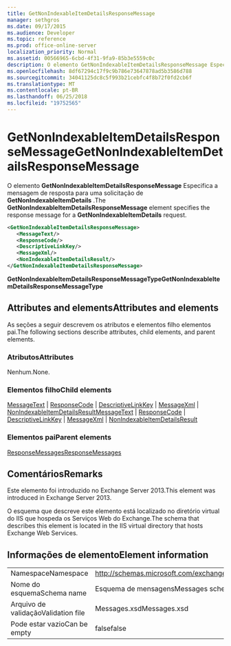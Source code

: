```yaml
---
title: GetNonIndexableItemDetailsResponseMessage
manager: sethgros
ms.date: 09/17/2015
ms.audience: Developer
ms.topic: reference
ms.prod: office-online-server
localization_priority: Normal
ms.assetid: 00566965-6cbd-4f31-9fa9-85b3e5559c0c
description: O elemento GetNonIndexableItemDetailsResponseMessage Especifica a mensagem de resposta para uma solicitação de GetNonIndexableItemDetails.
ms.openlocfilehash: 8df67294c17f9c9b786e73647878ad5b3586d788
ms.sourcegitcommit: 34041125dc8c5f993b21cebfc4f8b72f0fd2cb6f
ms.translationtype: MT
ms.contentlocale: pt-BR
ms.lasthandoff: 06/25/2018
ms.locfileid: "19752565"
---
```

# <a name="getnonindexableitemdetailsresponsemessage"></a><span data-ttu-id="365c8-103">GetNonIndexableItemDetailsResponseMessage</span><span class="sxs-lookup"><span data-stu-id="365c8-103">GetNonIndexableItemDetailsResponseMessage</span></span>

<span data-ttu-id="365c8-104">O elemento **GetNonIndexableItemDetailsResponseMessage** Especifica a mensagem de resposta para uma solicitação de **GetNonIndexableItemDetails** .</span><span class="sxs-lookup"><span data-stu-id="365c8-104">The **GetNonIndexableItemDetailsResponseMessage** element specifies the response message for a **GetNonIndexableItemDetails** request.</span></span> 
  
```XML
<GetNonIndexableItemDetailsResponseMessage>
   <MessageText/>
   <ResponseCode/>
   <DescriptiveLinkKey/>
   <MessageXml/>
   <NonIndexableItemDetailsResult/>
</GetNonIndexableItemDetailsResponseMessage>
```

 <span data-ttu-id="365c8-105">**GetNonIndexableItemDetailsResponseMessageType**</span><span class="sxs-lookup"><span data-stu-id="365c8-105">**GetNonIndexableItemDetailsResponseMessageType**</span></span>
## <a name="attributes-and-elements"></a><span data-ttu-id="365c8-106">Attributes and elements</span><span class="sxs-lookup"><span data-stu-id="365c8-106">Attributes and elements</span></span>

<span data-ttu-id="365c8-107">As seções a seguir descrevem os atributos e elementos filho elementos pai.</span><span class="sxs-lookup"><span data-stu-id="365c8-107">The following sections describe attributes, child elements, and parent elements.</span></span>
  
### <a name="attributes"></a><span data-ttu-id="365c8-108">Atributos</span><span class="sxs-lookup"><span data-stu-id="365c8-108">Attributes</span></span>

<span data-ttu-id="365c8-109">Nenhum.</span><span class="sxs-lookup"><span data-stu-id="365c8-109">None.</span></span>
  
### <a name="child-elements"></a><span data-ttu-id="365c8-110">Elementos filho</span><span class="sxs-lookup"><span data-stu-id="365c8-110">Child elements</span></span>

<span data-ttu-id="365c8-111">[MessageText](messagetext.md) | [ResponseCode](responsecode.md) | [DescriptiveLinkKey](descriptivelinkkey.md) | [MessageXml](messagexml.md) | [NonIndexableItemDetailsResult](nonindexableitemdetailsresult.md)</span><span class="sxs-lookup"><span data-stu-id="365c8-111">[MessageText](messagetext.md) | [ResponseCode](responsecode.md) | [DescriptiveLinkKey](descriptivelinkkey.md) | [MessageXml](messagexml.md) | [NonIndexableItemDetailsResult](nonindexableitemdetailsresult.md)</span></span>
  
### <a name="parent-elements"></a><span data-ttu-id="365c8-112">Elementos pai</span><span class="sxs-lookup"><span data-stu-id="365c8-112">Parent elements</span></span>

[<span data-ttu-id="365c8-113">ResponseMessages</span><span class="sxs-lookup"><span data-stu-id="365c8-113">ResponseMessages</span></span>](responsemessages.md)
  
## <a name="remarks"></a><span data-ttu-id="365c8-114">Comentários</span><span class="sxs-lookup"><span data-stu-id="365c8-114">Remarks</span></span>

<span data-ttu-id="365c8-115">Este elemento foi introduzido no Exchange Server 2013.</span><span class="sxs-lookup"><span data-stu-id="365c8-115">This element was introduced in Exchange Server 2013.</span></span>
  
<span data-ttu-id="365c8-116">O esquema que descreve este elemento está localizado no diretório virtual do IIS que hospeda os Serviços Web do Exchange.</span><span class="sxs-lookup"><span data-stu-id="365c8-116">The schema that describes this element is located in the IIS virtual directory that hosts Exchange Web Services.</span></span>
  
## <a name="element-information"></a><span data-ttu-id="365c8-117">Informações de elemento</span><span class="sxs-lookup"><span data-stu-id="365c8-117">Element information</span></span>

|||
|:-----|:-----|
|<span data-ttu-id="365c8-118">Namespace</span><span class="sxs-lookup"><span data-stu-id="365c8-118">Namespace</span></span>  <br/> |http://schemas.microsoft.com/exchange/services/2006/messages  <br/> |
|<span data-ttu-id="365c8-119">Nome do esquema</span><span class="sxs-lookup"><span data-stu-id="365c8-119">Schema name</span></span>  <br/> |<span data-ttu-id="365c8-120">Esquema de mensagens</span><span class="sxs-lookup"><span data-stu-id="365c8-120">Messages schema</span></span>  <br/> |
|<span data-ttu-id="365c8-121">Arquivo de validação</span><span class="sxs-lookup"><span data-stu-id="365c8-121">Validation file</span></span>  <br/> |<span data-ttu-id="365c8-122">Messages.xsd</span><span class="sxs-lookup"><span data-stu-id="365c8-122">Messages.xsd</span></span>  <br/> |
|<span data-ttu-id="365c8-123">Pode estar vazio</span><span class="sxs-lookup"><span data-stu-id="365c8-123">Can be empty</span></span>  <br/> |<span data-ttu-id="365c8-124">false</span><span class="sxs-lookup"><span data-stu-id="365c8-124">false</span></span>  <br/> |
   

